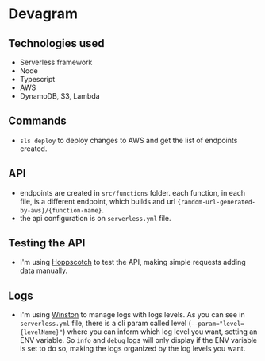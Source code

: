 # Devagram

## Technologies used

- Serverless framework
- Node
- Typescript
- AWS
- DynamoDB, S3, Lambda

## Commands

- `sls deploy` to deploy changes to AWS and get the list of endpoints created.

## API

- endpoints are created in `src/functions` folder. each function, in each file, is a different endpoint, which builds and url `{random-url-generated-by-aws}/{function-name}`.
- the api configuration is on `serverless.yml` file.

## Testing the API

- I'm using [Hoppscotch](https://hoppscotch.io/) to test the API, making simple requests adding data manually.

## Logs

- I'm using [Winston](https://github.com/winstonjs/winston/tree/2.x) to manage logs with logs levels. As you can see in `serverless.yml` file, there is a cli param called level (`--param="level={levelName}"`) where you can inform which log level you want, setting an ENV variable. So `info` and `debug` logs will only display if the ENV variable is set to do so, making the logs organized by the log levels you want.
